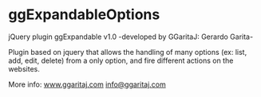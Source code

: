 # ggExpandableOptions

jQuery plugin ggExpandable v1.0
-developed by GGaritaJ: Gerardo Garita-

Plugin based on jquery that allows the handling of many options (ex: list, add, edit, delete) from a only option, and fire different actions on the websites.

More info: www.ggaritaj.com info@ggaritaj.com
